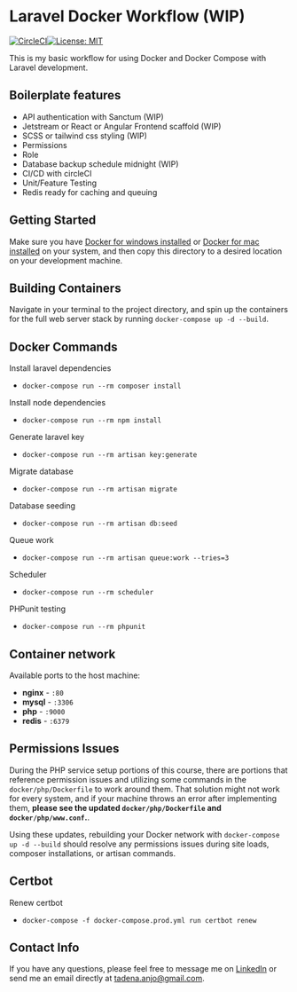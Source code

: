 # Laravel Docker Workflow (WIP)
[![CircleCI](https://circleci.com/gh/anjotadena/laravel-docker-base/tree/master.svg?style=svg)](https://circleci.com/gh/anjotadena/laravel-docker-base/tree/master)[![License: MIT](https://img.shields.io/badge/License-MIT-yellow.svg)](https://opensource.org/licenses/MIT)

This is my basic workflow for using Docker and Docker Compose with Laravel development.

## Boilerplate features
- API authentication with Sanctum (WIP)
- Jetstream or React or Angular Frontend scaffold (WIP)
- SCSS or tailwind css styling (WIP)
- Permissions
- Role
- Database backup schedule midnight (WIP)
- CI/CD with circleCI
- Unit/Feature Testing
- Redis ready for caching and queuing

## Getting Started

Make sure you have [Docker for windows installed](https://docs.docker.com/docker-for-windows/install/) or  [Docker for mac installed](https://docs.docker.com/docker-for-mac/install/)  on your system, and then copy this directory to a desired location on your development machine. 

## Building Containers
Navigate in your terminal to the project directory, and spin up the containers for the full web server stack by running `docker-compose up -d --build`. 

## Docker Commands

Install laravel dependencies
- `docker-compose run --rm composer install`

Install node dependencies
- `docker-compose run --rm npm install`

Generate laravel key
- `docker-compose run --rm artisan key:generate`

Migrate database
- `docker-compose run --rm artisan migrate`

Database seeding
- `docker-compose run --rm artisan db:seed`

Queue work
- `docker-compose run --rm artisan queue:work --tries=3`

Scheduler
- `docker-compose run --rm scheduler`

PHPunit testing
- `docker-compose run --rm phpunit`

## Container network
Available ports to the host machine:
- **nginx** - `:80`
- **mysql** - `:3306`
- **php** - `:9000`
- **redis** - `:6379`

## Permissions Issues

During the PHP service setup portions of this course, there are portions that reference permission issues and utilizing some commands in the `docker/php/Dockerfile` to work around them. That solution might not work for every system, and if your machine throws an error after implementing them, **please see the updated `docker/php/Dockerfile` and `docker/php/www.conf`.**. 

Using these updates, rebuilding your Docker network with `docker-compose up -d --build` should resolve any permissions issues during site loads, composer installations, or artisan commands.

## Certbot

Renew certbot
- `docker-compose -f docker-compose.prod.yml run certbot renew`


## Contact Info

If you have any questions, please feel free to message me on [LinkedIn](https://www.linkedin.com/in/73ch801/) or send me an email directly at [tadena.anjo@gmail.com](mailto:tadena.anjo@gmail.com). 
